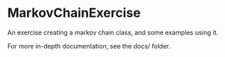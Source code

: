 # MarkovChainExercise
An exercise creating a markov chain class, and some examples using it.

For more in-depth documentation, see the docs/ folder. 
